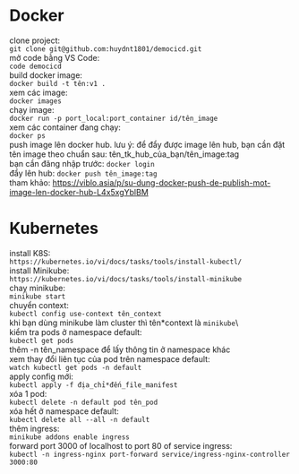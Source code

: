 # Docker

clone project:\
`git clone git@github.com:huydnt1801/democicd.git`\
mở code bằng VS Code:\
`code democicd`\
build docker image:\
`docker build -t tên:v1 .`\
xem các image:\
`docker images`\
chạy image:\
`docker run -p port_local:port_container id/tên_image`\
xem các container đang chạy:\
`docker ps`\
push image lên docker hub. lưu ý: để đẩy được image lên hub, bạn cần đặt tên image theo chuẩn sau: tên_tk_hub_của_bạn/tên_image:tag\
bạn cần đăng nhập trước: `docker login`\
đẩy lên hub: `docker push tên_image:tag`\
tham khảo: https://viblo.asia/p/su-dung-docker-push-de-publish-mot-image-len-docker-hub-L4x5xgYblBM

# Kubernetes

install K8S:\
`https://kubernetes.io/vi/docs/tasks/tools/install-kubectl/`\
install Minikube:\
`https://kubernetes.io/vi/docs/tasks/tools/install-minikube`\
chaỵ minikube:\
`minikube start`\
chuyển context:\
`kubectl config use-context tên_context`\
khi bạn dùng minikube làm cluster thì tên*context là `minikube`\  
kiểm tra pods ở namespace default:\
`kubectl get pods`\
thêm -n tên_namespace để lấy thông tin ở namespace khác\
xem thay đổi liên tục của pod trên namespace default:\
`watch kubectl get pods -n default`\
apply config mới:\
`kubectl apply -f địa_chỉ*đến_file_manifest`\
xóa 1 pod:\
`kubectl delete -n default pod tên_pod`\
xóa hết ở namespace default:\
`kubectl delete all --all -n default`\
thêm ingress:\
`minikube addons enable ingress`\
forward port 3000 of localhost to port 80 of service ingress:\
`kubectl -n ingress-nginx port-forward service/ingress-nginx-controller 3000:80`
